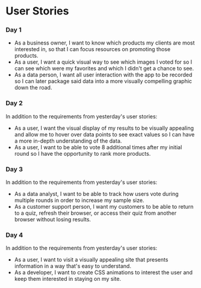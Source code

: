 # User Stories

### Day 1

- As a business owner, I want to know which products my clients are most interested in, so that I can focus resources on promoting those products.
- As a user, I want a quick visual way to see which images I voted for so I can see which were my favorites and which I didn't get a chance to see.
- As a data person, I want all user interaction with the app to be recorded so I can later package said data into a more visually compelling graphic down the road.

### Day 2

In addition to the requirements from yesterday's user stories:
- As a user, I want the visual display of my results to be visually appealing and allow me to hover over data points to see exact values so I can have a more in-depth understanding of the data.
- As a user, I want to be able to vote 8 additional times after my initial round so I have the opportunity to rank more products.

### Day 3

In addition to the requirements from yesterday's user stories:
- As a data analyst, I want to be able to track how users vote during multiple rounds in order to increase my sample size.
- As a customer support person, I want my customers to be able to return to a quiz, refresh their browser, or access their quiz from another browser without losing results.

### Day 4

In addition to the requirements from yesterday's user stories:
- As a user, I want to visit a visually appealing site that presents information in a way that's easy to understand.
- As a developer, I want to create CSS animations to interest the user and keep them interested in staying on my site.
